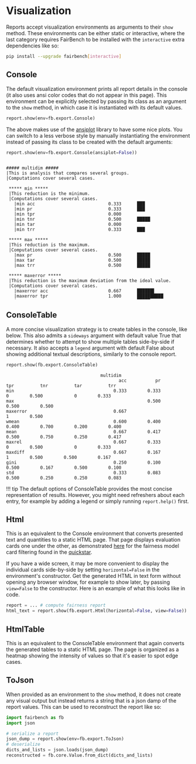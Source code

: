 # Visualization

Reports accept visualization environments as arguments to their `show` method.
These environments can be either static or interactive, where the last
category requires FairBench to be installed with the `interactive` extra
dependencies like so:

```bash
pip install --upgrade fairbench[interactive]
```

## Console

The default visualization environment prints all report
details in the console (it also uses ansi color codes
that do not appear in this page). This environment can be
explicitly selected by passing its class as an argument
to the `show` method, in which case it is instantiated
with its default values.

```python
report.show(env=fb.export.Console)
```

The above makes use of the [ansiplot](https://github.com/maniospas/ansiplot)
library to have some nice plots. You can switch
to a less verbose style by manually instantiating
the environment instead of passing its class to
be created with the default arguments:

```python
report.show(env=fb.export.Console(ansiplot=False))
```

<div style="overflow-y: scroll;height: 380px; margin-bottom: 30px;">

```
##### multidim #####
|This is analysis that compares several groups.
|Computations cover several cases.

 ***** min *****
 |This reduction is the minimum.
 |Computations cover several cases.
   |min acc                            0.333      ███ 
   |min pr                             0.333      ███ 
   |min tpr                            0.000       
   |min tnr                            0.500      █████ 
   |min tar                            0.000       
   |min trr                            0.333      ███ 
 
 ***** max *****
 |This reduction is the maximum.
 |Computations cover several cases.
   |max pr                             0.500      █████ 
   |max tar                            0.500      █████ 
   |max trr                            0.500      █████ 
 
 ***** maxerror *****
 |This reduction is the maximum deviation from the ideal value.
 |Computations cover several cases.
   |maxerror acc                       0.667      ██████▌ 
   |maxerror tpr                       1.000      ██████████ 
   |maxerror tnr                       0.500      █████ 
 
 ***** wmean *****
 |This reduction is the weighted average.
 |Computations cover several cases.
   |wmean acc                          0.600      ██████ 
   |wmean pr                           0.400      ████ 
   |wmean tpr                          0.400      ████ 
   |wmean tnr                          0.700      ███████ 
   |wmean tar                          0.200      ██ 
   |wmean trr                          0.400      ████ 
 
 ***** mean *****
 |This reduction is the average.
 |Computations cover several cases.
   |mean acc                           0.667      ██████▌ 
   |mean pr                            0.417      ████ 
   |mean tpr                           0.500      █████ 
   |mean tnr                           0.750      ███████▌ 
   |mean tar                           0.250      ██▌ 
   |mean trr                           0.417      ████ 
 
 ***** maxrel *****
 |This reduction is the maximum relative difference.
 |Computations cover several cases.
   |maxrel acc                         0.667      ██████▌ 
   |maxrel pr                          0.333      ███ 
   |maxrel tpr                         0.000       
   |maxrel tnr                         0.500      █████ 
   |maxrel tar                         0.000       
   |maxrel trr                         0.333      ███ 
 
 ***** maxdiff *****
 |This reduction is the maximum difference.
 |Computations cover several cases.
   |maxdiff acc                        0.667      ██████▌ 
   |maxdiff pr                         0.167      █▌ 
   |maxdiff tpr                        1.000      ██████████ 
   |maxdiff tnr                        0.500      █████ 
   |maxdiff tar                        0.500      █████ 
   |maxdiff trr                        0.167      █▌ 
 
 ***** gini *****
 |This reduction is the gini coefficient.
 |Computations cover several cases.
   |gini acc                           0.250      ██▌ 
   |gini pr                            0.100      █ 
   |gini tpr                           0.500      █████ 
   |gini tnr                           0.167      █▌ 
   |gini tar                           0.500      █████ 
   |gini trr                           0.100      █ 
 
 ***** std *****
 |This reduction is the standard deviation.
 |Computations cover several cases.
   |std acc                            0.333      ███ 
   |std pr                             0.083      ▌ 
   |std tpr                            0.500      █████ 
   |std tnr                            0.250      ██▌ 
   |std tar                            0.250      ██▌ 
   |std trr                            0.083      ▌ 
```
</div>

## ConsoleTable

A more concise visualization strategy is to create
tables in the console, like below. This also admits
a `sideways` argument with default value True
that determines whether to attempt to show
multiple tables side-by-side if necessary.
It also accepts a `legend` argument with default False
about showing additional textual descriptions,
similarly to the console report.

```python
report.show(fb.export.ConsoleTable)
```

```
                                    multidim                                                                   
                                           acc           pr          tpr          tnr          tar          trr
min                                      0.333        0.333            0        0.500            0        0.333
max                                                   0.500                                  0.500        0.500
maxerror                                 0.667                         1        0.500                          
wmean                                    0.600        0.400        0.400        0.700        0.200        0.400
mean                                     0.667        0.417        0.500        0.750        0.250        0.417
maxrel                                   0.667        0.333            0        0.500            0        0.333
maxdiff                                  0.667        0.167            1        0.500        0.500        0.167
gini                                     0.250        0.100        0.500        0.167        0.500        0.100
std                                      0.333        0.083        0.500        0.250        0.250        0.083
```

!!! tip
    The default options of ConsoleTable provides the most concise representation of results.
    However, you might need refreshers about each entry, for example by adding a legend
    or simply running `report.help()` first.

## Html

This is an equivalent to the Console environment that converts
presented text and quantities to a static HTML page. That page 
displays evaluation cards one under the other, as demonstrated
[here](../documentation/example_html.html) for the fairness 
model card filtering found in the [quickstar](../quickstart.md).

If you have a wide screen, it may be more convenient to display 
the individual cards side-by-side by setting `horizontal=False` 
in the environment's constructor.
Get the generated HTML in text form without opening any browser
window, for example to show later, by passing `view=False` 
to the constructor. Here is an example of what this looks like 
in code.

```python
report = ... # compute fairness report
html_text = report.show(fb.export.Html(horizontal=False, view=False)) 
```


## HtmlTable

This is an equivalent to the ConsoleTable environment that
again converts the generated tables to a static HTML page.
The page is organized as a heatmap showing the intensity
of values so that it's easier to spot edge cases.

## ToJson

When provided as an environment to the `show` method, it does
not create any visual output but instead returns a string
that is a json damp of the report values. This can be used
to reconstruct the report like so:

```python
import fairbench as fb
import json

# serialize a report
json_dump = report.show(env=fb.export.ToJson)
# deserialize
dicts_and_lists = json.loads(json_dump)
reconstructed = fb.core.Value.from_dict(dicts_and_lists)
```
